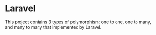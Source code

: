 # Laravel
This project contains 3 types of polymorphism: one to one, one to many, and many to many that implemented by Laravel.

